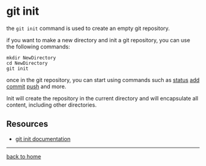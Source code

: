# git init

the `git init` command is used to create an empty git repository.

if you want to make a new directory and init a git repository, you can use the following commands:
```
mkdir NewDirectory
cd NewDirectory
git init
```

once in the git repository, you can start using commands such as
[status](./status.md)
[add](./add.md)
[commit](./commit.md)
[push](./push.md)
and more.

Init will create the repository in the current directory and will encapsulate all content, including other directories.

## Resources

- [git init documentation](https://git-scm.com/docs/git-init)
---
[back to home](../README.md)